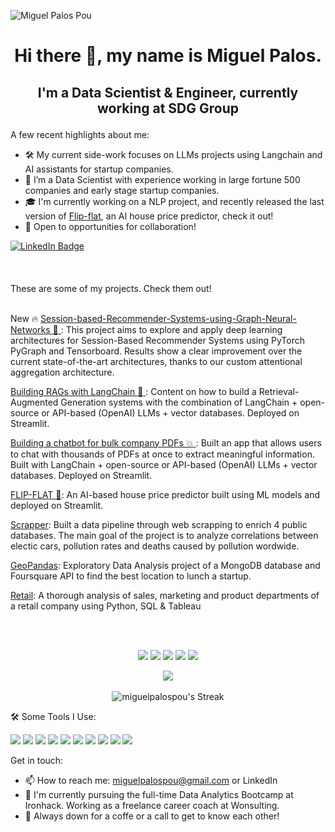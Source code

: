 <p align=”center”>

  ![Miguel Palos Pou](https://github.com/user-attachments/assets/495d97ec-0201-4e00-905c-f0aa48f2f4ba)


</p>



# <p align="center">Hi there 👋, my name is Miguel Palos. </p>
## <p align="center"> I'm a Data Scientist & Engineer, currently working at SDG Group </p>

A few recent highlights about me:
- 🛠 My current side-work focuses on LLMs projects using Langchain and AI assistants for startup companies.
- 🔭 I’m a Data Scientist with experience working in large fortune 500 companies and early stage startup companies.
- 🎓 I'm currently working on a NLP project, and recently released the last version of [Flip-flat](https://github.com/miguelpalospou/Final-project), an AI house price predictor, check it out!
- 🔎 Open to opportunities for collaboration!

<div id="badges">
  <a href="https://www.linkedin.com/in/miguelpalospou/">
    <img src="https://img.shields.io/badge/LinkedIn-blue?style=for-the-badge&logo=linkedin&logoColor=white" alt="LinkedIn Badge"/>
  </a>
  <br/><br/>
  <br/><br/>
These are some of my projects. Check them out!
  <br/><br/>

New :fire: [Session-based-Recommender-Systems-using-Graph-Neural-Networks :brain: ](https://github.com/miguelpalospou/Session-based-Recommender-Systems-using-Graph-Neural-Networks): This project aims to explore and apply deep learning architectures for Session-Based Recommender Systems using PyTorch PyGraph and Tensorboard. Results show a clear improvement over the current state-of-the-art architectures, thanks to our custom attentional aggregation architecture.
  
[Building RAGs with LangChain :brain: ](https://github.com/miguelpalospou/RAG-Project): Content on how to build a Retrieval-Augmented Generation systems with the combination of LangChain + open-source or API-based (OpenAI) LLMs + vector databases. Deployed on Streamlit.

[Building a chatbot for bulk company PDFs :boom: ](https://github.com/miguelpalospou/SmallPDF-): Built an app that allows users to chat with thousands of PDFs at once to extract meaningful information. Built with LangChain + open-source or API-based (OpenAI) LLMs + vector databases. Deployed on Streamlit.
  
[FLIP-FLAT :panda_face:](https://github.com/miguelpalospou/Final-project): An AI-based house price predictor built using ML models and deployed on Streamlit.
  
[Scrapper](https://github.com/miguelpalospou/scrapping-project): Built a data pipeline through web scrapping to enrich 4 public databases. The main goal of the project is to analyze correlations between electic cars, pollution rates and deaths caused by pollution wordwide.
  
[GeoPandas](https://github.com/miguelpalospou/Project-III-Geo): Exploratory Data Analysis project of a MongoDB database and Foursquare API to find the best location to lunch a startup.
  
[Retail](https://github.com/miguelpalospou/project-IV-sql-tableau): A thorough analysis of sales, marketing and product departments of a retail company using Python, SQL & Tableau
 

<br/><br/>
<p align="center">
<img src="https://img.shields.io/badge/MySQL-4479A1.svg?style=for-the-badge&logo=MySQL&logoColor=white"/>
<img src="https://img.shields.io/badge/Python-3776AB.svg?style=for-the-badge&logo=Python&logoColor=white"/>
<img src="https://img.shields.io/badge/GitHub-181717.svg?style=for-the-badge&logo=GitHub&logoColor=white"/>
<img src="https://img.shields.io/badge/Tableau-E97627.svg?style=for-the-badge&logo=Tableau&logoColor=white"/>
<img src="https://img.shields.io/badge/Power%20BI-F2C811.svg?style=for-the-badge&logo=Power-BI&logoColor=black"/>
</p> 

<p align="center">
  <img src="https://www.codewars.com/users/miguelpalospou/badges/large">
  <br/><br/>
  <img src="https://github-readme-streak-stats.herokuapp.com/?user=miguelpalospou&theme=vue-dark&hide_border=true" alt="miguelpalospou's Streak">
</p>

  
  
  
  
  
  
  
  
  
  🛠   Some Tools I Use:
  
  <img src="https://img.shields.io/badge/pandas-150458.svg?style=for-the-badge&logo=pandas&logoColor=white"/>
  <img src="https://img.shields.io/badge/langchain-1C3C3C?style=for-the-badge&logo=langchain&logoColor=white"/>  
  <img src="https://img.shields.io/badge/PyTorch-EE4C2C?style=for-the-badge&logo=pytorch&logoColor=white"/>  
  <img src="https://img.shields.io/badge/NumPy-013243.svg?style=for-the-badge&logo=NumPy&logoColor=white"/>
  <img src="https://img.shields.io/badge/scikitlearn-F7931E.svg?style=for-the-badge&logo=scikit-learn&logoColor=white"/>
  <img src="https://img.shields.io/badge/Plotly-3F4F75.svg?style=for-the-badge&logo=Plotly&logoColor=white"/>
  <img src="https://img.shields.io/badge/MongoDB-47A248.svg?style=for-the-badge&logo=MongoDB&logoColor=white"/>
  <img src="https://img.shields.io/badge/GitHub-181717.svg?style=for-the-badge&logo=GitHub&logoColor=white"/>
  <img src="https://img.shields.io/badge/Integromat-2F8CBB.svg?style=for-the-badge&logo=Integromat&logoColor=white"/>
  <img src="https://img.shields.io/badge/Google%20Analytics-E37400.svg?style=for-the-badge&logo=Google-Analytics&logoColor=white"/>
  
    
  
  Get in touch:

* 📫 How to reach me: miguelpalospou@gmail.com or LinkedIn
* 🔭 I'm currently pursuing the full-time Data Analytics Bootcamp at Ironhack. Working as a freelance career coach at Wonsulting.
* 💬 Always down for a coffe or a call to get to know each other!
  
  
  
  
  
  

  
  
  
